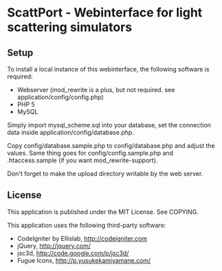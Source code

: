 ScattPort - Webinterface for light scattering simulators
========================================================

Setup
-----

To install a local instance of this webinterface, the following software is required:

* Webserver (mod_rewrite is a plus, but not required. see application/config/config.php)
* PHP 5
* MySQL

Simply import mysql_scheme.sql into your database, set the connection data inside application/config/database.php.

Copy config/database.sample.php to config/database.php and adjust the values.
Same thing goes for config/config.sample.php and .htaccess.sample (if you want mod_rewrite-support).

Don't forget to make the upload directory writable by the web server.


License
-------

This application is published under the MIT License. See COPYING.

This application uses the following third-party software:

* CodeIgniter by Ellislab, http://codeigniter.com
* jQuery, http://jquery.com/
* jsc3d, http://code.google.com/p/jsc3d/
* Fugue Icons, http://p.yusukekamiyamane.com/
